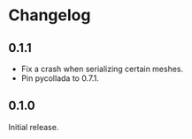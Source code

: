 # Changelog

## 0.1.1

- Fix a crash when serializing certain meshes.
- Pin pycollada to 0.7.1.


## 0.1.0

Initial release.
